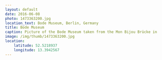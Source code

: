 ```yaml
---
layout: default
date: 2016-06-08
photo: 1473363200.jpg
location_text: Bode Museum, Berlin, Germany
title: Bode Museum
caption: Picture of the Bode Museum taken from the Mon Bijou Brücke in Berlin. I went there to have a BBQ for Sabine's birthday :)
image: /img/thumb/1473363200.jpg
location:
    latitude: 52.5218937
    longitude: 13.3942567
---
```

